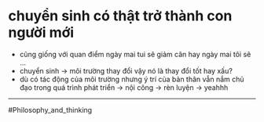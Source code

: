 # chuyển sinh có thật trở thành con người mới

- cũng giống với quan điểm ngày mai tui sẽ giảm cân hay ngày mai tôi sẽ ...
- chuyển sinh → môi trường thay đổi vậy nó là thay đổi tốt hay xấu?
- dù có tác động của môi trường nhưng ý trí của bản thân vẫn nắm chủ đạo trong quá trình phát triển → nội công → rèn luyện → yeahhh

---

#Philosophy_and_thinking 
